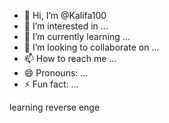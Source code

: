 - 👋 Hi, I’m @Kalifa100
- 👀 I’m interested in ...
- 🌱 I’m currently learning ...
- 💞️ I’m looking to collaborate on ...
- 📫 How to reach me ...
- 😄 Pronouns: ...
- ⚡ Fun fact: ...

<!---
Kalifa100/Kalifa100 is a ✨ special ✨ repository because its `README.md` (this file) appears on your GitHub profile.
You can click the Preview link to take a look at your changes.
--->learning reverse enge

